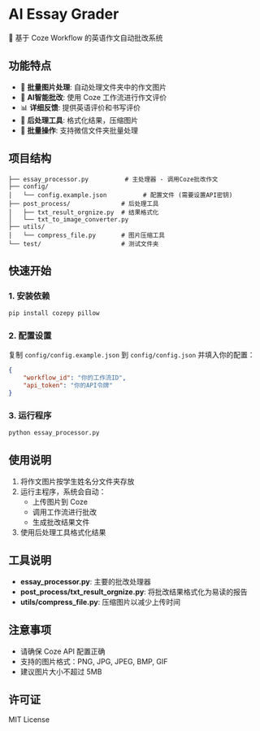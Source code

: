 # AI Essay Grader

🤖 基于 Coze Workflow 的英语作文自动批改系统

## 功能特点

- 📸 **批量图片处理**: 自动处理文件夹中的作文图片
- 🎯 **AI智能批改**: 使用 Coze 工作流进行作文评价
- 📊 **详细反馈**: 提供英语评价和书写评价
- 🔄 **后处理工具**: 格式化结果，压缩图片
- 📁 **批量操作**: 支持微信文件夹批量处理

## 项目结构
```
├── essay_processor.py          # 主处理器 - 调用Coze批改作文
├── config/
│   └── config.example.json          # 配置文件 (需要设置API密钥)
├── post_process/              # 后处理工具
│   ├── txt_result_orgnize.py  # 结果格式化
│   └── txt_to_image_converter.py
├── utils/
│   └── compress_file.py       # 图片压缩工具
└── test/                      # 测试文件夹
```

## 快速开始

### 1. 安装依赖

```bash
pip install cozepy pillow
```

### 2. 配置设置

复制 `config/config.example.json` 到 `config/config.json` 并填入你的配置：

```json
{
    "workflow_id": "你的工作流ID",
    "api_token": "你的API令牌"
}
```

### 3. 运行程序

```bash
python essay_processor.py
```

## 使用说明

1. 将作文图片按学生姓名分文件夹存放
2. 运行主程序，系统会自动：
   - 上传图片到 Coze
   - 调用工作流进行批改
   - 生成批改结果文件
3. 使用后处理工具格式化结果

## 工具说明

- **essay_processor.py**: 主要的批改处理器
- **post_process/txt_result_orgnize.py**: 将批改结果格式化为易读的报告
- **utils/compress_file.py**: 压缩图片以减少上传时间

## 注意事项

- 请确保 Coze API 配置正确
- 支持的图片格式：PNG, JPG, JPEG, BMP, GIF
- 建议图片大小不超过 5MB

## 许可证

MIT License
```
